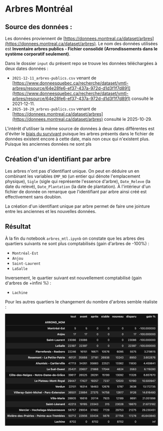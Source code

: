 # Arbres Montréal

## Source des données :

Les données proviennent de [https://donnees.montreal.ca/dataset/arbres](https://donnees.montreal.ca/dataset/arbres). Le nom des données utilisées est **Inventaire arbres publics - Fichier consolidé (Arrondissements dans le système corporatif seulement)**.

Dans le dossier `input` du présent repo se trouve les données téléchargées à deux dates données :

- `2021-12-11_arbres-publics.csv` venant de [https://www.donneesquebec.ca/recherche/dataset/vmtl-arbres/resource/64e28fe6-ef37-437a-972d-d1d3f1f7d891](https://www.donneesquebec.ca/recherche/dataset/vmtl-arbres/resource/64e28fe6-ef37-437a-972d-d1d3f1f7d891) consulté le 2021-12-11.
- `2025-10-29_arbres-publics.csv` venant de [https://donnees.montreal.ca/dataset/arbres](https://donnees.montreal.ca/dataset/arbres) consulté le 2025-10-29.

L'intérêt d'utiliser la même source de données à deux dates différentes est d'éviter le [biais du survivant](https://fr.wikipedia.org/wiki/Biais_des_survivants) puisque les arbres présents dans le fichier de données existent encore à cette date, mais non ceux qui n'existent plus. Puisque les anciennes données ne sont pls 

## Création d'un identifiant par arbre

Les arbres n'ont pas d'identifiant unique. On peut en déduire un en combinant les variables `EMP_NO` (un entier qui dénote l'emplacement physique), `Sigle` (sigle qui représente l'essence d'arbre), `Date_Releve` (la date du relevé), `Date_Plantation` (la date de plantation). À l'intérieur d'un fichier de donnée on remarque que l'identifiant par arbre ainsi créé est effectivement sans doublon.

La création d'un identifiant unique par arbre permet de faire une jointure entre les anciennes et les nouvelles données.

## Résultat

À la fin du notebook `arbres_mtl.ipynb` on constate que les arbres des quartiers suivants ne sont plus comptabilisés (gain d'arbres de -100%) :

- `Montréal-Est`
- `Anjou`
- `Saint-Laurent`
- `LaSalle`

Inversement, le quartier suivant est nouvellement comptabilisé (gain d'arbres de +infini %) :

- `Lachine`

Pour les autres quartiers le changement du nombre d'arbres semble réaliste :

![screenshot](screenshots/screenshot.png)


